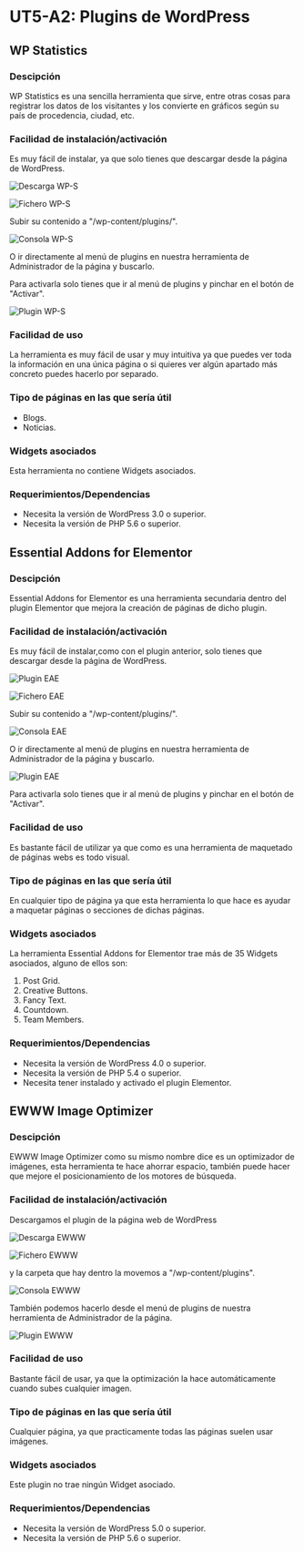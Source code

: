 # UT5-A2: Plugins de WordPress

## WP Statistics
### Descipción
WP Statistics es una sencilla  herramienta que sirve, entre otras cosas para registrar los datos de los visitantes y los convierte en gráficos según su país de procedencia, ciudad, etc.

### Facilidad de instalación/activación
Es muy fácil de instalar, ya que solo tienes que descargar desde la página de WordPress.

![Descarga WP-S](img/1.png)

![Fichero WP-S](img/2.png)

Subir su contenido a "/wp-content/plugins/".

![Consola WP-S](img/3.png)

O ir directamente al menú de plugins en nuestra herramienta de Administrador de la página y buscarlo.

Para activarla solo tienes que ir al menú de plugins y pinchar en el botón de "Activar".

![Plugin WP-S](img/4.png)

### Facilidad de uso
La herramienta es muy fácil de usar y muy intuitiva ya que puedes ver toda la información en una única página o si quieres ver algún apartado más concreto puedes hacerlo por separado.

### Tipo de páginas en las que sería útil
- Blogs.
- Noticias.

### Widgets asociados
Esta herramienta no contiene Widgets asociados.

### Requerimientos/Dependencias
- Necesita la versión de WordPress 3.0 o superior.
- Necesita la versión de PHP 5.6 o superior.

## Essential Addons for Elementor
### Descipción
Essential Addons for Elementor es una herramienta secundaria dentro del plugin Elementor que mejora la creación de páginas de dicho plugin.


### Facilidad de instalación/activación
Es muy fácil de instalar,como con el plugin anterior, solo tienes que descargar desde la página de WordPress.

![Plugin EAE](img/6.png)

![Fichero EAE](img/7.png)

Subir su contenido a "/wp-content/plugins/".

![Consola EAE](img/8.png)

O ir directamente al menú de plugins en nuestra herramienta de Administrador de la página y buscarlo.

![Plugin EAE](img/5.png)

Para activarla solo tienes que ir al menú de plugins y pinchar en el botón de "Activar".

### Facilidad de uso
Es bastante fácil de utilizar ya que como es una herramienta de maquetado de páginas webs es todo visual.

### Tipo de páginas en las que sería útil
En cualquier tipo de página ya que esta herramienta lo que hace es ayudar a maquetar páginas o secciones de dichas páginas.

### Widgets asociados
La herramienta Essential Addons for Elementor trae más de 35 Widgets asociados, alguno de ellos son:
1. Post Grid.
2. Creative Buttons.
3. Fancy Text.
4. Countdown.
5. Team Members.

### Requerimientos/Dependencias
- Necesita la versión de WordPress 4.0 o superior.
- Necesita la versión de PHP 5.4 o superior.
- Necesita tener instalado y activado el plugin Elementor.

## EWWW Image Optimizer
### Descipción
EWWW Image Optimizer como su mismo nombre dice es un optimizador de imágenes, esta herramienta te hace ahorrar espacio, también puede hacer que mejore el posicionamiento de los motores de búsqueda.

### Facilidad de instalación/activación
Descargamos el plugin de la página web de WordPress

![Descarga EWWW](img/9.png)

![Fichero EWWW](img/10.png)

y la carpeta que hay dentro la movemos a "/wp-content/plugins".

![Consola EWWW](img/11.png)

También podemos hacerlo desde el menú de plugins de nuestra herramienta de Administrador de la página.

![Plugin EWWW](img/12.png)

### Facilidad de uso
Bastante fácil de usar, ya que la optimización la hace automáticamente cuando subes cualquier imagen.

### Tipo de páginas en las que sería útil
Cualquier página, ya que practicamente todas las páginas suelen usar imágenes.

### Widgets asociados
Este plugin no trae ningún Widget asociado.

### Requerimientos/Dependencias
- Necesita la versión de WordPress 5.0 o superior.
- Necesita la versión de PHP 5.6 o superior.
